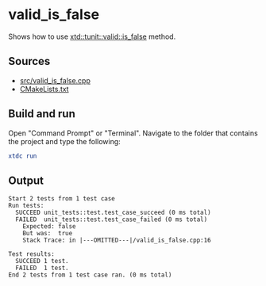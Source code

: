 # valid_is_false

Shows how to use [xtd::tunit::valid::is_false](https://gammasoft71.github.io/xtd/reference_guides/latest/classxtd_1_1tunit_1_1valid.html#a8637a74ce9ba5c3247e4645ded7cb42e) method.

## Sources

* [src/valid_is_false.cpp](src/valid_is_false.cpp)
* [CMakeLists.txt](CMakeLists.txt)

## Build and run

Open "Command Prompt" or "Terminal". Navigate to the folder that contains the project and type the following:

```cmake
xtdc run
```

## Output

```
Start 2 tests from 1 test case
Run tests:
  SUCCEED unit_tests::test.test_case_succeed (0 ms total)
  FAILED  unit_tests::test.test_case_failed (0 ms total)
    Expected: false
    But was:  true
    Stack Trace: in |---OMITTED---|/valid_is_false.cpp:16

Test results:
  SUCCEED 1 test.
  FAILED  1 test.
End 2 tests from 1 test case ran. (0 ms total)
```
